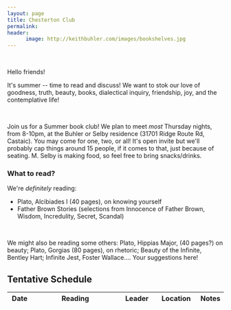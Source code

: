 ```yaml
---
layout: page
title: Chesterton Club
permalink: 
header:
      image: http://keithbuhler.com/images/bookshelves.jpg
---
```

<br>

Hello friends! 


It's summer -- time to read and discuss! We want to stok our love of goodness, truth, beauty, books, dialectical inquiry, friendship, joy, and the contemplative life!

<br> 

Join us for a Summer book club!  We plan to meet *most* Thursday nights, from 8-10pm, at the Buhler or Selby residence (31701 Ridge Route Rd, Castaic). You may come for one, two, or all! It's open invite but we'll probably cap things around 15 people, if it comes to that, just because of seating. M. Selby is making food, so feel free to bring snacks/drinks. 


### What to read? 

We're *definitely* reading: 

* Plato, Alcibiades I (40 pages), on knowing yourself
* Father Brown Stories (selections from Innocence of Father Brown, Wisdom, Incredulity, Secret, Scandal)


<br> 

We might also be reading some others: Plato, Hippias Major, (40 pages?)  on beauty; Plato, Gorgias (80 pages), on rhetoric; Beauty of the Infinite, Bentley Hart; Infinite Jest, Foster Wallace.... Your suggestions here!


## Tentative Schedule

| Date    | Reading                                                                                                                                                         | Leader  | Location | Notes |
|---------|-----------------------------------------------------------------------------------------------------------------------------------------------------------------|---------|----------|-------|
| June 20 | [Plato, Alcibiades I, first 20 pages](http://www.perseus.tufts.edu/hopper/text?doc=Perseus%3Atext%3A1999.01.0176%3Atext%3DAlc.+1%3Asection%3D103a)              | Buhlers | Buhlers  |       |
| June 27 | Plato, Alcibiades I, second 20 pages                                                                                                                            | Selbys  | Selbys   |       |
| July 11 | [Chesterton, Father Brown, Blue Cross, Secret Garden, Invisible Man](http://www.gkc.org.uk/gkc/books/)                                                          | Your name here?     |  Your location here?         |       |
| July 18 | Chesterton, Father Brown, (Honor of Isreal Gow, Wrong Shape, plus one or two more)                                                                              | TBD     |          |       |
| July 25 | Chesterton, Father Brown, (The Quick One, Sign of the Broken Sword)                                                                                             | TBD     |          |       |
| Aug 2   | [David Foster Wallace, essay "Nearly Lethal Comforts of the Luxury Cruise"](https://harpers.org/wp-content/uploads/2008/09/HarpersMagazine-1996-01-0007859.pdf) | TBD     |          |       |
| Aug 8   | TBD - More Wallace?                                                                                                                                             | TBD     |          |       |
| Aug 15  | TBD - Movie night?                                                                                                                                              | TBD     |          |       |



### Possible discussion topics

* Plato, Alcibiades: how Socrates appeals to Alcibiades self interest to turn his ambition toward virtue knowing yourself, the nous or mind as the true self pursuing virtue rather than taking care of stuff true success, true ambition 
* Father Brown: What is innocence?
* Father Brown: How does a detective become excellent at solving mysteries? 
* Father Brown: what makes someone a criminal? what makes them repent? 
* Your question here



<br> 

Look forward to seeing you there!

